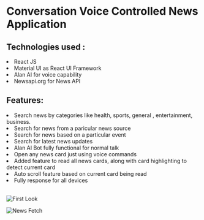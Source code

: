 <h1> Conversation Voice Controlled News Application </h1>



<h2> Technologies used : </h2>
<li> React JS </l1>
<li> Material UI as React UI Framework</l1>
<li> Alan AI for voice capability</l1>
<li> Newsapi.org for News API</l1>

<h2> Features: </h2>
<li>Search news by categories like health, sports, general , entertainment, business. </li>
<li>Search for news from a paricular news source </li>
<li>Search for news based on a particular event</li>
<li>Search for latest news updates</li>
<li> Alan AI Bot fully functional for normal talk </li>
<li> Open any news card just using voice commands</li>
<li> Added feature to read all news cards, along with card highlighting to detect current card </li>
<li> Auto scroll feature based on current card being read </li>
<li> Fully response for all devices </li>

<br />


![First Look ](https://user-images.githubusercontent.com/45757389/124455480-444b6200-dda7-11eb-9579-45deca6ccdd8.png)

![News Fetch ](https://user-images.githubusercontent.com/45757389/124455492-47465280-dda7-11eb-8220-6f4899e5e342.png)
